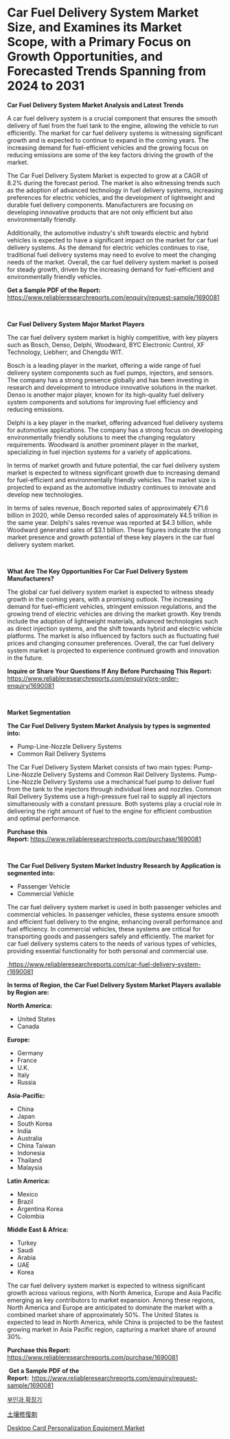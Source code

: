 <p><h1>Car Fuel Delivery System Market Size, and Examines its Market Scope, with a Primary Focus on Growth Opportunities, and Forecasted Trends Spanning from 2024 to 2031</h1></p><p><strong>Car Fuel Delivery System Market Analysis and Latest Trends</strong></p>
<p><p>A car fuel delivery system is a crucial component that ensures the smooth delivery of fuel from the fuel tank to the engine, allowing the vehicle to run efficiently. The market for car fuel delivery systems is witnessing significant growth and is expected to continue to expand in the coming years. The increasing demand for fuel-efficient vehicles and the growing focus on reducing emissions are some of the key factors driving the growth of the market.</p><p>The Car Fuel Delivery System Market is expected to grow at a CAGR of 8.2% during the forecast period. The market is also witnessing trends such as the adoption of advanced technology in fuel delivery systems, increasing preferences for electric vehicles, and the development of lightweight and durable fuel delivery components. Manufacturers are focusing on developing innovative products that are not only efficient but also environmentally friendly.</p><p>Additionally, the automotive industry's shift towards electric and hybrid vehicles is expected to have a significant impact on the market for car fuel delivery systems. As the demand for electric vehicles continues to rise, traditional fuel delivery systems may need to evolve to meet the changing needs of the market. Overall, the car fuel delivery system market is poised for steady growth, driven by the increasing demand for fuel-efficient and environmentally friendly vehicles.</p></p>
<p><strong>Get a Sample PDF of the Report:&nbsp;</strong> <a href="https://www.reliableresearchreports.com/enquiry/request-sample/1690081">https://www.reliableresearchreports.com/enquiry/request-sample/1690081</a></p>
<p>&nbsp;</p>
<p><strong>Car Fuel Delivery System Major Market Players</strong></p>
<p><p>The car fuel delivery system market is highly competitive, with key players such as Bosch, Denso, Delphi, Woodward, BYC Electronic Control, XF Technology, Liebherr, and Chengdu WIT. </p><p>Bosch is a leading player in the market, offering a wide range of fuel delivery system components such as fuel pumps, injectors, and sensors. The company has a strong presence globally and has been investing in research and development to introduce innovative solutions in the market. Denso is another major player, known for its high-quality fuel delivery system components and solutions for improving fuel efficiency and reducing emissions. </p><p>Delphi is a key player in the market, offering advanced fuel delivery systems for automotive applications. The company has a strong focus on developing environmentally friendly solutions to meet the changing regulatory requirements. Woodward is another prominent player in the market, specializing in fuel injection systems for a variety of applications.</p><p>In terms of market growth and future potential, the car fuel delivery system market is expected to witness significant growth due to increasing demand for fuel-efficient and environmentally friendly vehicles. The market size is projected to expand as the automotive industry continues to innovate and develop new technologies.</p><p>In terms of sales revenue, Bosch reported sales of approximately €71.6 billion in 2020, while Denso recorded sales of approximately ¥4.5 trillion in the same year. Delphi's sales revenue was reported at $4.3 billion, while Woodward generated sales of $3.1 billion. These figures indicate the strong market presence and growth potential of these key players in the car fuel delivery system market.</p></p>
<p>&nbsp;</p>
<p><strong>What Are The Key Opportunities For Car Fuel Delivery System Manufacturers?</strong></p>
<p><p>The global car fuel delivery system market is expected to witness steady growth in the coming years, with a promising outlook. The increasing demand for fuel-efficient vehicles, stringent emission regulations, and the growing trend of electric vehicles are driving the market growth. Key trends include the adoption of lightweight materials, advanced technologies such as direct injection systems, and the shift towards hybrid and electric vehicle platforms. The market is also influenced by factors such as fluctuating fuel prices and changing consumer preferences. Overall, the car fuel delivery system market is projected to experience continued growth and innovation in the future.</p></p>
<p><strong>Inquire or Share Your Questions If Any Before Purchasing This Report:</strong> <a href="https://www.reliableresearchreports.com/enquiry/pre-order-enquiry/1690081">https://www.reliableresearchreports.com/enquiry/pre-order-enquiry/1690081</a></p>
<p>&nbsp;</p>
<p><strong>Market Segmentation</strong></p>
<p><strong>The Car Fuel Delivery System Market Analysis by types is segmented into:</strong></p>
<p><ul><li>Pump-Line-Nozzle Delivery Systems</li><li>Common Rail Delivery Systems</li></ul></p>
<p><p>The Car Fuel Delivery System Market consists of two main types: Pump-Line-Nozzle Delivery Systems and Common Rail Delivery Systems. Pump-Line-Nozzle Delivery Systems use a mechanical fuel pump to deliver fuel from the tank to the injectors through individual lines and nozzles. Common Rail Delivery Systems use a high-pressure fuel rail to supply all injectors simultaneously with a constant pressure. Both systems play a crucial role in delivering the right amount of fuel to the engine for efficient combustion and optimal performance.</p></p>
<p><strong>Purchase this Report:&nbsp;</strong><a href="https://www.reliableresearchreports.com/purchase/1690081">https://www.reliableresearchreports.com/purchase/1690081</a></p>
<p>&nbsp;</p>
<p><strong>The Car Fuel Delivery System Market Industry Research by Application is segmented into:</strong></p>
<p><ul><li>Passenger Vehicle</li><li>Commercial Vehicle</li></ul></p>
<p><p>The car fuel delivery system market is used in both passenger vehicles and commercial vehicles. In passenger vehicles, these systems ensure smooth and efficient fuel delivery to the engine, enhancing overall performance and fuel efficiency. In commercial vehicles, these systems are critical for transporting goods and passengers safely and efficiently. The market for car fuel delivery systems caters to the needs of various types of vehicles, providing essential functionality for both personal and commercial use.</p></p>
<p><a href="https://www.reliableresearchreports.com/car-fuel-delivery-system-r1690081">&nbsp;https://www.reliableresearchreports.com/car-fuel-delivery-system-r1690081</a></p>
<p><strong>In terms of Region, the Car Fuel Delivery System Market Players available by Region are:</strong></p>
<p>
    <p> <strong> North America: </strong>
        <ul>
            <li>United States</li>
            <li>Canada</li>
        </ul>
        </p> 
    <p> <strong> Europe: </strong>
        <ul>
            <li>Germany</li>
            <li>France</li>
            <li>U.K.</li>
            <li>Italy</li>
            <li>Russia</li>
        </ul>
        </p> 
    <p> <strong> Asia-Pacific: </strong>
        <ul>
            <li>China</li>
            <li>Japan</li>
            <li>South Korea</li>
            <li>India</li>
            <li>Australia</li>
            <li>China Taiwan</li>
            <li>Indonesia</li>
            <li>Thailand</li>
            <li>Malaysia</li>
        </ul>
        </p> 
    <p> <strong> Latin America: </strong>
        <ul>
            <li>Mexico</li>
            <li>Brazil</li>
            <li>Argentina Korea</li>
            <li>Colombia</li>
        </ul>
        </p> 
    <p> <strong> Middle East & Africa: </strong>
        <ul>
            <li>Turkey</li>
            <li>Saudi</li>
            <li>Arabia</li>
            <li>UAE</li>
            <li>Korea</li>
        </ul>
    </p>
    </p>
<p><p>The car fuel delivery system market is expected to witness significant growth across various regions, with North America, Europe and Asia Pacific emerging as key contributors to market expansion. Among these regions, North America and Europe are anticipated to dominate the market with a combined market share of approximately 50%. The United States is expected to lead in North America, while China is projected to be the fastest growing market in Asia Pacific region, capturing a market share of around 30%.</p></p>
<p><strong>Purchase this Report: </strong><a href="https://www.reliableresearchreports.com/purchase/1690081">https://www.reliableresearchreports.com/purchase/1690081</a></p>
<p>&nbsp;<strong>Get a Sample PDF of the Report:&nbsp;&nbsp;</strong><a href="https://www.reliableresearchreports.com/enquiry/request-sample/1690081">https://www.reliableresearchreports.com/enquiry/request-sample/1690081</a></p>
<p><strong></strong></p>
<p><p><a href="https://github.com/giancarlo642004/Market-Research-Report-List-1/blob/main/1327054113727.md">부인과 확장기</a></p><p><a href="https://github.com/Fatimaklein1/Market-Research-Report-List-1/blob/main/5966734121773.md">土壌修復剤</a></p><p><a href="https://github.com/kpvmspce33/Market-Research-Report-List-1/blob/main/desktop-card-personalization-equipment-market.md">Desktop Card Personalization Equipment Market</a></p></p>